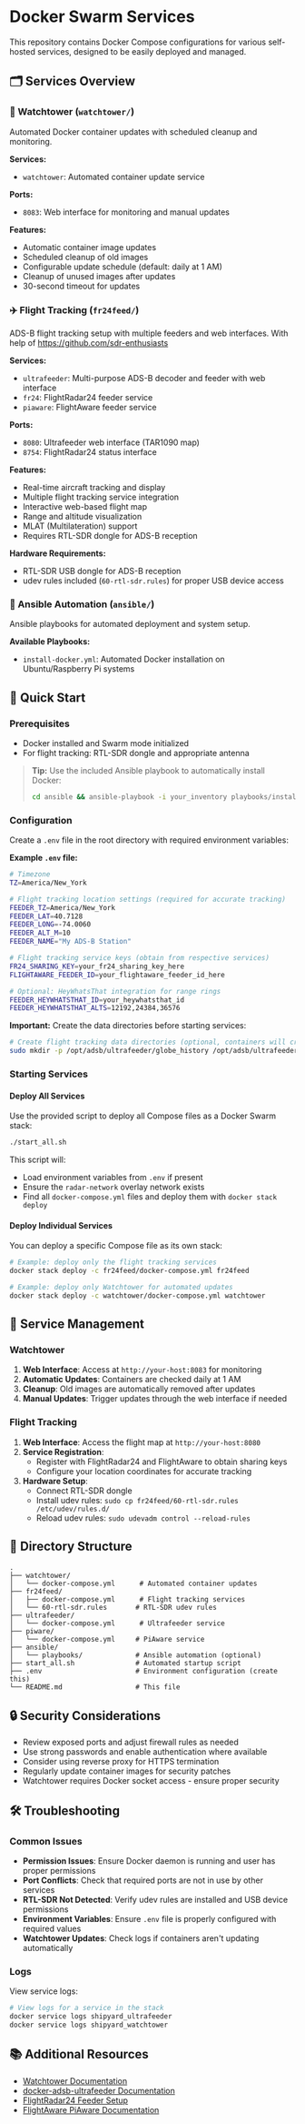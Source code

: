 # Docker Swarm Services

This repository contains Docker Compose configurations for various self-hosted services, designed to be easily deployed and managed.

## 🗂️ Services Overview

### 🔄 Watchtower (`watchtower/`)
Automated Docker container updates with scheduled cleanup and monitoring.

**Services:**
- `watchtower`: Automated container update service

**Ports:**
- `8083`: Web interface for monitoring and manual updates

**Features:**
- Automatic container image updates
- Scheduled cleanup of old images
- Configurable update schedule (default: daily at 1 AM)
- Cleanup of unused images after updates
- 30-second timeout for updates

### ✈️ Flight Tracking (`fr24feed/`)
ADS-B flight tracking setup with multiple feeders and web interfaces.
With help of https://github.com/sdr-enthusiasts 

**Services:**
- `ultrafeeder`: Multi-purpose ADS-B decoder and feeder with web interface
- `fr24`: FlightRadar24 feeder service
- `piaware`: FlightAware feeder service

**Ports:**
- `8080`: Ultrafeeder web interface (TAR1090 map)
- `8754`: FlightRadar24 status interface

**Features:**
- Real-time aircraft tracking and display
- Multiple flight tracking service integration
- Interactive web-based flight map
- Range and altitude visualization
- MLAT (Multilateration) support
- Requires RTL-SDR dongle for ADS-B reception

**Hardware Requirements:**
- RTL-SDR USB dongle for ADS-B reception
- udev rules included (`60-rtl-sdr.rules`) for proper USB device access

### 🤖 Ansible Automation (`ansible/`)
Ansible playbooks for automated deployment and system setup.

**Available Playbooks:**
- `install-docker.yml`: Automated Docker installation on Ubuntu/Raspberry Pi systems

## 🚀 Quick Start

### Prerequisites
- Docker installed and Swarm mode initialized
- For flight tracking: RTL-SDR dongle and appropriate antenna

> **Tip:** Use the included Ansible playbook to automatically install Docker:
> ```bash
> cd ansible && ansible-playbook -i your_inventory playbooks/install-docker.yml
> ```

### Configuration
Create a `.env` file in the root directory with required environment variables:

**Example `.env` file:**
```bash
# Timezone
TZ=America/New_York

# Flight tracking location settings (required for accurate tracking)
FEEDER_TZ=America/New_York
FEEDER_LAT=40.7128
FEEDER_LONG=-74.0060
FEEDER_ALT_M=10
FEEDER_NAME="My ADS-B Station"

# Flight tracking service keys (obtain from respective services)
FR24_SHARING_KEY=your_fr24_sharing_key_here
FLIGHTAWARE_FEEDER_ID=your_flightaware_feeder_id_here

# Optional: HeyWhatsThat integration for range rings
FEEDER_HEYWHATSTHAT_ID=your_heywhatsthat_id
FEEDER_HEYWHATSTHAT_ALTS=12192,24384,36576
```

**Important:** Create the data directories before starting services:
```bash
# Create flight tracking data directories (optional, containers will create them)
sudo mkdir -p /opt/adsb/ultrafeeder/globe_history /opt/adsb/ultrafeeder/graphs1090
```

### Starting Services

#### Deploy All Services
Use the provided script to deploy all Compose files as a Docker Swarm stack:
```bash
./start_all.sh
```

This script will:
- Load environment variables from `.env` if present
- Ensure the `radar-network` overlay network exists
- Find all `docker-compose.yml` files and deploy them with `docker stack deploy`

#### Deploy Individual Services
You can deploy a specific Compose file as its own stack:
```bash
# Example: deploy only the flight tracking services
docker stack deploy -c fr24feed/docker-compose.yml fr24feed

# Example: deploy only Watchtower for automated updates
docker stack deploy -c watchtower/docker-compose.yml watchtower
```

## 🔧 Service Management

### Watchtower
1. **Web Interface**: Access at `http://your-host:8083` for monitoring
2. **Automatic Updates**: Containers are checked daily at 1 AM
3. **Cleanup**: Old images are automatically removed after updates
4. **Manual Updates**: Trigger updates through the web interface if needed

### Flight Tracking
1. **Web Interface**: Access the flight map at `http://your-host:8080`
2. **Service Registration**: 
   - Register with FlightRadar24 and FlightAware to obtain sharing keys
   - Configure your location coordinates for accurate tracking
3. **Hardware Setup**: 
   - Connect RTL-SDR dongle
   - Install udev rules: `sudo cp fr24feed/60-rtl-sdr.rules /etc/udev/rules.d/`
   - Reload udev rules: `sudo udevadm control --reload-rules`

## 📂 Directory Structure
```
.
├── watchtower/
│   └── docker-compose.yml      # Automated container updates
├── fr24feed/
│   ├── docker-compose.yml      # Flight tracking services
│   └── 60-rtl-sdr.rules       # RTL-SDR udev rules
├── ultrafeeder/
│   └── docker-compose.yml      # Ultrafeeder service
├── piware/
│   └── docker-compose.yml     # PiAware service
├── ansible/
│   └── playbooks/             # Ansible automation (optional)
├── start_all.sh               # Automated startup script
├── .env                       # Environment configuration (create this)
└── README.md                  # This file
```

## 🔒 Security Considerations
- Review exposed ports and adjust firewall rules as needed
- Use strong passwords and enable authentication where available
- Consider using reverse proxy for HTTPS termination
- Regularly update container images for security patches
- Watchtower requires Docker socket access - ensure proper security

## 🛠️ Troubleshooting

### Common Issues
- **Permission Issues**: Ensure Docker daemon is running and user has proper permissions
- **Port Conflicts**: Check that required ports are not in use by other services
- **RTL-SDR Not Detected**: Verify udev rules are installed and USB device permissions
- **Environment Variables**: Ensure `.env` file is properly configured with required values
- **Watchtower Updates**: Check logs if containers aren't updating automatically

### Logs
View service logs:
```bash
# View logs for a service in the stack
docker service logs shipyard_ultrafeeder
docker service logs shipyard_watchtower
```

## 📚 Additional Resources
- [Watchtower Documentation](https://containrrr.dev/watchtower/)
- [docker-adsb-ultrafeeder Documentation](https://github.com/sdr-enthusiasts/docker-adsb-ultrafeeder)
- [FlightRadar24 Feeder Setup](https://www.flightradar24.com/share-your-data)
- [FlightAware PiAware Documentation](https://flightaware.com/adsb/piaware/)